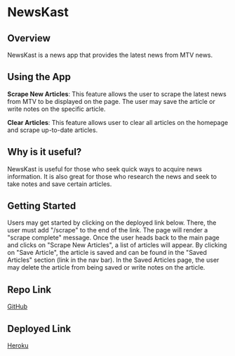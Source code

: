 # NewsKast

## Overview
NewsKast is a news app that provides the latest news from MTV news.


## Using the App

**Scrape New Articles**: This feature allows the user to scrape the latest news from MTV to be displayed on the page. The user may save the article or write notes on the specific article.

**Clear Articles**: This feature allows user to clear all articles on the homepage and scrape up-to-date articles.


 ## Why is it useful?
 NewsKast is useful for those who seek quick ways to acquire news information. It is also great for those who research the news and seek to take notes and save certain articles. 


## Getting Started
Users may get started by clicking on the deployed link below. There, the user must add "/scrape" to the end of the link. The page will render a "scrape complete" message. Once the user heads back to the main page and clicks on "Scrape New Articles", a list of articles will appear. By clicking on "Save Article", the article is saved and can be found in the "Saved Articles" section (link in the nav bar). In the Saved Articles page, the user may delete the article from being saved or write notes on the article.


## Repo Link
[GitHub](https://github.com/Katherine890/NewsKast)

## Deployed Link
[Heroku](https://protected-inlet-10393.herokuapp.com/)
